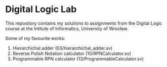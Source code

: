 # Digital Logic Lab

This repository contains my solutions to assignments from the Digital Logic course at the Intitute of Informatics, University of Wrocław.

Some of my favourite works:
1. Hierarchichal adder (03/hierarchichal_adder.sv)
2. Reverse Polish Notation calculator (10/RPNCalculator.sv)
3. Programmable RPN calculator (13/ProgrammableCalculator.sv)
